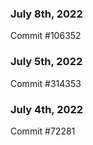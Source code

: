 ### July 8th, 2022

Commit #106352

### July 5th, 2022

Commit #314353


### July 4th, 2022

Commit #72281
